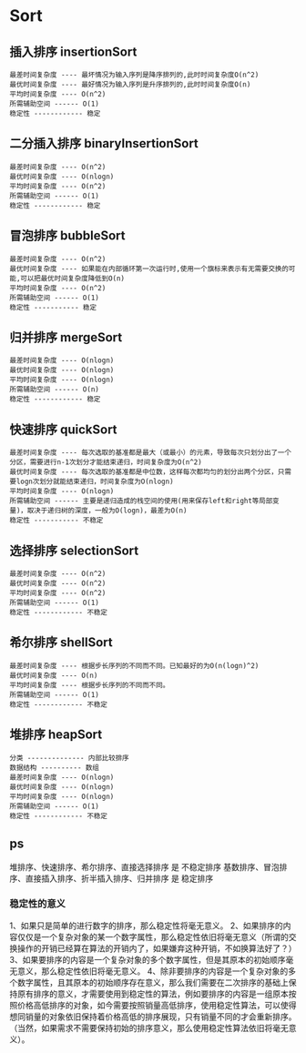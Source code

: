 # Sort

## 插入排序 insertionSort
```
最差时间复杂度 ---- 最坏情况为输入序列是降序排列的,此时时间复杂度O(n^2)
最优时间复杂度 ---- 最好情况为输入序列是升序排列的,此时时间复杂度O(n)
平均时间复杂度 ---- O(n^2)
所需辅助空间 ------ O(1)
稳定性 ------------ 稳定
```

## 二分插入排序 binaryInsertionSort
```
最差时间复杂度 ---- O(n^2)
最优时间复杂度 ---- O(nlogn)
平均时间复杂度 ---- O(n^2)
所需辅助空间 ------ O(1)
稳定性 ------------ 稳定
```

## 冒泡排序 bubbleSort
```
最差时间复杂度 ---- O(n^2)
最优时间复杂度 ---- 如果能在内部循环第一次运行时,使用一个旗标来表示有无需要交换的可能,可以把最优时间复杂度降低到O(n)
平均时间复杂度 ---- O(n^2)
所需辅助空间 ------ O(1)
稳定性 ----------- 稳定
```

## 归并排序 mergeSort
```
最差时间复杂度 ---- O(nlogn)
最优时间复杂度 ---- O(nlogn)
平均时间复杂度 ---- O(nlogn)
所需辅助空间 ------ O(n)
稳定性 ------------ 稳定
```

## 快速排序 quickSort
```
最差时间复杂度 ---- 每次选取的基准都是最大（或最小）的元素，导致每次只划分出了一个分区，需要进行n-1次划分才能结束递归，时间复杂度为O(n^2)
最优时间复杂度 ---- 每次选取的基准都是中位数，这样每次都均匀的划分出两个分区，只需要logn次划分就能结束递归，时间复杂度为O(nlogn)
平均时间复杂度 ---- O(nlogn)
所需辅助空间 ------ 主要是递归造成的栈空间的使用(用来保存left和right等局部变量)，取决于递归树的深度，一般为O(logn)，最差为O(n)
稳定性 ----------- 不稳定
```

## 选择排序 selectionSort 
```
最差时间复杂度 ---- O(n^2)
最优时间复杂度 ---- O(n^2)
平均时间复杂度 ---- O(n^2)
所需辅助空间 ------ O(1)
稳定性 ------------ 不稳定
```

## 希尔排序 shellSort
```
最差时间复杂度 ---- 根据步长序列的不同而不同。已知最好的为O(n(logn)^2)
最优时间复杂度 ---- O(n)
平均时间复杂度 ---- 根据步长序列的不同而不同。
所需辅助空间 ------ O(1)
稳定性 ------------ 不稳定
```

## 堆排序 heapSort
```
分类 -------------- 内部比较排序
数据结构 ---------- 数组
最差时间复杂度 ---- O(nlogn)
最优时间复杂度 ---- O(nlogn)
平均时间复杂度 ---- O(nlogn)
所需辅助空间 ------ O(1)
稳定性 ------------ 不稳定
```

## ps 
堆排序、快速排序、希尔排序、直接选择排序 是 不稳定排序
基数排序、冒泡排序、直接插入排序、折半插入排序、归并排序 是 稳定排序

### 稳定性的意义
1、如果只是简单的进行数字的排序，那么稳定性将毫无意义。
2、如果排序的内容仅仅是一个复杂对象的某一个数字属性，那么稳定性依旧将毫无意义（所谓的交换操作的开销已经算在算法的开销内了，如果嫌弃这种开销，不如换算法好了？）
3、如果要排序的内容是一个复杂对象的多个数字属性，但是其原本的初始顺序毫无意义，那么稳定性依旧将毫无意义。
4、除非要排序的内容是一个复杂对象的多个数字属性，且其原本的初始顺序存在意义，那么我们需要在二次排序的基础上保持原有排序的意义，才需要使用到稳定性的算法，例如要排序的内容是一组原本按照价格高低排序的对象，如今需要按照销量高低排序，使用稳定性算法，可以使得想同销量的对象依旧保持着价格高低的排序展现，只有销量不同的才会重新排序。（当然，如果需求不需要保持初始的排序意义，那么使用稳定性算法依旧将毫无意义）。
